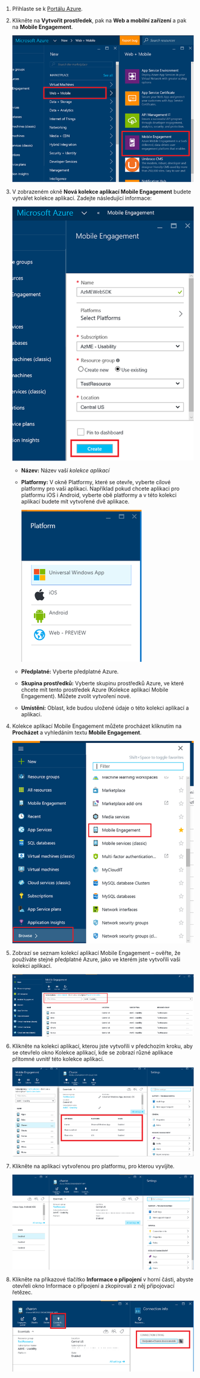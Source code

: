 
1. Přihlaste se k [Portálu Azure](https://portal.azure.com).
2. Klikněte na **Vytvořit prostředek**, pak na **Web a mobilní zařízení** a pak na **Mobile Engagement**.
   
    ![](./media/mobile-engagement-create-app-in-portal-new/browse-azme-extension.png)
3. V zobrazeném okně **Nová kolekce aplikací Mobile Engagement** budete vytvářet kolekce aplikací. Zadejte následující informace:
   
    ![](./media/mobile-engagement-create-app-in-portal-new/new-azme-app.png)
   
   * **Název:** Název vaší *kolekce aplikací* 
   * **Platformy:** V okně Platformy, které se otevře, vyberte cílové platformy pro vaši aplikaci. Například pokud chcete aplikaci pro platformu iOS i Android, vyberte obě platformy a v této kolekci aplikací budete mít vytvořené dvě aplikace. 
     
      ![](./media/mobile-engagement-create-app-in-portal-new/choose-platform.png)
   * **Předplatné:** Vyberte předplatné Azure. 
   * **Skupina prostředků:** Vyberte skupinu prostředků Azure, ve které chcete mít tento prostředek Azure (Kolekce aplikací Mobile Engagement). Můžete zvolit vytvoření nové.  
   * **Umístění:** Oblast, kde budou uložené údaje o této kolekci aplikací a aplikaci.
4. Kolekce aplikací Mobile Engagement můžete procházet kliknutím na **Procházet** a vyhledáním textu **Mobile Engagement**.
   
    ![](./media/mobile-engagement-create-app-in-portal-new/browse-mobile-engagement-menu.png)
5. Zobrazí se seznam kolekcí aplikací Mobile Engagement – ověřte, že používáte stejné předplatné Azure, jako ve kterém jste vytvořili vaši kolekci aplikací.
   
    ![](./media/mobile-engagement-create-app-in-portal-new/browse-mobile-engagement.png)
6. Klikněte na kolekci aplikací, kterou jste vytvořili v předchozím kroku, aby se otevřelo okno Kolekce aplikací, kde se zobrazí různé aplikace přítomné uvnitř této kolekce aplikací. 
   
    ![](./media/mobile-engagement-create-app-in-portal-new/mobile-engagement-app-collection.png)
7. Klikněte na aplikaci vytvořenou pro platformu, pro kterou vyvíjíte. 
   
    ![](./media/mobile-engagement-create-app-in-portal-new/mobile-engagement-app.png)
8. Klikněte na příkazové tlačítko **Informace o připojení** v horní části, abyste otevřeli okno Informace o připojení a zkopírovali z něj připojovací řetězec. 
   
    ![](./media/mobile-engagement-create-app-in-portal-new/app-connection-info.png)

